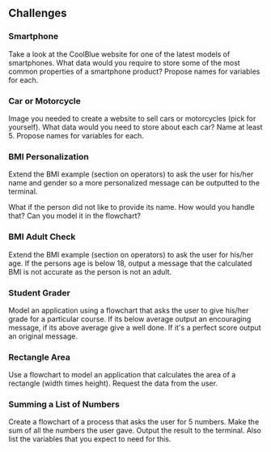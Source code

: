 ## Challenges

### Smartphone

Take a look at the CoolBlue website for one of the latest models of smartphones. What data would you require to store some of the most common properties of a smartphone product? Propose names for variables for each.

### Car or Motorcycle

Image you needed to create a website to sell cars or motorcycles (pick for yourself). What data would you need to store about each car? Name at least 5. Propose names for variables for each.

### BMI Personalization

Extend the BMI example (section on operators) to ask the user for his/her name and gender so a more personalized message can be outputted to the terminal.

What if the person did not like to provide its name. How would you handle that? Can you model it in the flowchart?

### BMI Adult Check

Extend the BMI example (section on operators) to ask the user for his/her age. If the persons age is below 18, output a message that the calculated BMI is not accurate as the person is not an adult.

### Student Grader

Model an application using a flowchart that asks the user to give his/her grade for a particular course. If its below average output an encouraging message, if its above average give a well done. If it's a perfect score output an original message.

### Rectangle Area

Use a flowchart to model an application that calculates the area of a rectangle (width times height). Request the data from the user.

### Summing a List of Numbers

Create a flowchart of a process that asks the user for 5 numbers. Make the sum of all the numbers the user gave. Output the result to the terminal. Also list the variables that you expect to need for this.